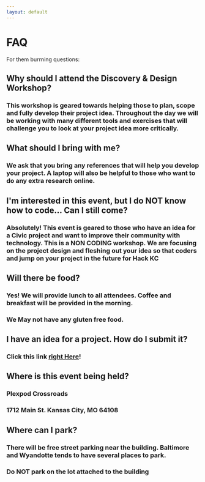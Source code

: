 ```yaml
---
layout: default
---
```


# FAQ

For them burrning questions:


## Why should I attend the Discovery & Design Workshop?

### This workshop is geared towards helping those to plan, scope and fully develop their project idea. Throughout the day we will be working with many different tools and exercises that will challenge you to look at your project idea more critically.  

## What should I bring with me?

### We ask that you bring any references that will help you develop your project. A laptop will also be helpful to those who want to do  any extra research online.

## I'm interested in this event, but I do NOT know how to code... Can I still come?

### Absolutely! This event is geared to those who have an idea for a Civic project and want to improve their community with technology. This is a NON CODING workshop.  We are focusing on the project design and fleshing out your idea so that coders and jump on your project in the future for Hack KC


## Will there be food? 

### Yes! We will provide lunch to all attendees. Coffee and breakfast will be provided in the morning. 

### We May not have any gluten free food.

## I have an idea for a project. How do I submit it?

### Click this link [right Here](https://docs.google.com/forms/d/e/1FAIpQLSeRGU__67RvUxgh5ntLkWugp9S1zA1veW1pEJOqs0gJOxK3Kw/viewform?c=0&w=1)!


## Where is this event being held?

 ### Plexpod Crossroads
 ### 1712 Main St. Kansas City, MO 64108

## Where can I park?

### There will be free street parking near the building. Baltimore and Wyandotte tends to have several places to park.  

### Do NOT park on the lot attached to the building
